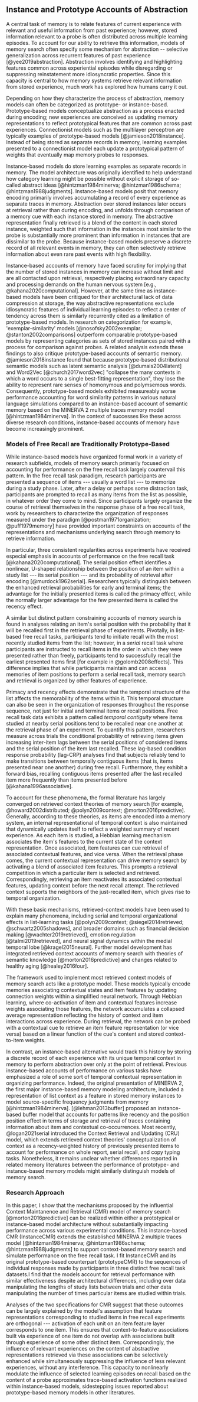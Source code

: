 ## Instance and Prototype Accounts of Abstraction

A central task of memory is to relate features of current experience with relevant and useful information from past experience; however, stored information relevant to a probe is often distributed across multiple learning episodes.
To account for our ability to retrieve this information, models of memory search often specify some mechanism for abstraction -- selective generalization across recurrent features of past experience [@yee2019abstraction].
Abstraction involves identifying and highlighting features common across experiential episodes while disregarding or suppressing reinstatement more idiosyncratic properties.
Since this capacity is central to how memory systems retrieve relevant information from stored experience, much work has explored how humans carry it out.

Depending on how they characterize the process of abstraction, memory models can often be categorized as prototype- or instance-based.
Prototype-based models conceptualize abstraction as a process enacted during encoding; new experiences are conceived as updating memory representations to reflect prototypical features that are common across past experiences.
Connectionist models such as the multilayer perceptron are typically examples of prototype-based models [@jamieson2018instance].
Instead of being stored as separate records in memory, learning examples presented to a connectionist model each update a prototypical pattern of weights that eventually map memory probes to responses.

Instance-based models do store learning examples as separate records in memory.
The model architecture was originally identified to help understand how category learning might be possible without explicit storage of so-called abstract ideas [@hintzman1984minerva; @hintzman1986schema; @hintzman1988judgments].
Instance-based models posit that memory encoding primarily involves accumulating a record of every experience as separate traces in memory.
Abstraction over stored instances later occurs at retrieval rather than during encoding, and unfolds through comparison of a memory cue with each instance stored in memory.
The abstractive representation finally retrieved is a blend of the content in each stored instance, weighted such that information in the instances most similar to the probe is substantially more prominent than information in instances that are dissimilar to the probe.
Because instance-based models preserve a discrete record of all relevant events in memory, they can often selectively retrieve information about even rare past events with high flexibility.
<!--
Instance-based architecture might predate minerva 2??
-->

Instance-based accounts of memory have faced scrutiny for implying that the number of stored instances in memory can increase without limit and are all contacted upon retrieval, respectively placing extraordinary capacity and processing demands on the human nervous system [e.g., @kahana2020computational]. However, at the same time as instance-based models have been critiqued for their architectural lack of data compression at storage, the way abstractive representations exclude idiosyncratic features of individual learning episodes to reflect a center of tendency across them is similarly recurrently cited as a limitation of prototype-based models. In research on categorization for example, 'exemplar-similarity' models [@nosofsky2002exemplar; @stanton2002comparisons] outperform comparable prototype-based models by representing categories as sets of stored instances paired with a process for comparison against probes. A related analysis extends these findings to also critique prototype-based accounts of semantic memory. @jamieson2018instance found that because prototype-based distributional semantic models such as latent semantic analysis [@dumais2004latent] and Word2Vec [@church2017word2vec] "collapse the many contexts in which a word occurs to a single best-fitting representation", they lose the ability to represent rare senses of homonymous and polymsemous words. Consequently, prototype-based models exhibited measureably worse performance accounting for word similarity patterns in various natural language simulations compared to an instance-based account of semantic memory based on the MINERVA 2 multiple traces memory model [@hintzman1984minerva]. In the context of successes like these across diverse research conditions, instance-based accounts of memory have become increasingly prominent.

### Models of Free Recall are Traditionally Prototype-Based

While instance-based models have organized formal work in a variety of research subfields, models of memory search primarily focused on accounting for performance on the free recall task largely countervail this pattern. In the free recall task paradigm, research participants are presented a sequence of items --- usually a word list --- to memorize during a study phase. Later, after a delay or perhaps some distraction task, participants are prompted to recall as many items from the list as possible, in whatever order they come to mind. Since participants largely organize the course of retrieval themselves in the response phase of a free recall task, work by researchers to characterize the organization of responses measured under the paradigm [@postman1971organization; @puff1979memory] have provided important constraints on accounts of the representations and mechanisms underlying search through memory to retrieve information.

In particular, three consistent regularities across experiments have received especial emphasis in accounts of performance on the free recall task [@kahana2020computational]. The serial position effect identifies a nonlinear, U-shaped relationship between the position of an item within a study list --- its serial position --- and its probability of retrieval after encoding [@murdock1962serial]. Researchers typically distinguish between the enhanced retrieval probabilities for early and terminal items; the advantage for the initially presented items is called the primacy effect, while the normally larger advantage for the few presented items is called the recency effect.

A similar but distinct pattern constraining accounts of memory search is found in analyses relating an item's serial position with the probability that it will be recalled first in the retrieval phase of experiments. Pivotally, in list-based free recall tasks, participants tend to initiate recall with the most recently studied items from the list; however, in a *serial* recall task where participants are instructed to recall items in the order in which they were presented rather than freely, participants tend to successfully recall the earliest presented items first [for example in @golomb2008effects]. This difference implies that while participants maintain and can access memories of item positions to perform a serial recall task, memory search and retrieval is organized by other features of experience.

Primacy and recency effects demonstrate that the temporal structure of the list affects the memorability of the items within it. This temporal structure can also be seen in the organization of responses throughout the response sequence, not just for initial and terminal items or recall positions. Free recall task data exhibits a pattern called *temporal contiguity* where items studied at nearby serial positions tend to be recalled near one another at the retrieval phase of an experiment. To quantify this pattern, researchers measure across trials the conditional probability of retrieving items given increasing inter-item lags between the serial positions of considered items and the serial position of the item last recalled. These lag-based condition response probability (lag-CRP) analyses find that subjects reliably tend to make transitions between temporally contiguous items (that is, items presented near one another) during free recall. Furthermore, they exhibit a forward bias, recalling contiguous items presented after the last recalled item more frequently than items presented before [@kahana1996associative].

To account for these phenomena, the formal literature has largely converged on retrieved context theories of memory search [for example, @howard2002distributed; @polyn2009context; @morton2016predictive]. Generally, according to these theories, as items are encoded into a memory system, an internal representational of temporal context is also maintained that dynamically updates itself to reflect a weighted summary of recent experience. As each item is studied, a Hebbian learning mechanism associates the item's features to the current state of the context representation. Once associated, item features can cue retrieval of associated contextual features, and vice versa. When the retrieval phase comes, the current contextual representation can drive memory search by activating a blend of associated item features. This prompts a retrieval competition in which a particular item is selected and retrieved. Correspondingly, retrieving an item reactivates its associated contextual features, updating context before the next recall attempt. The retrieved context supports the neighbors of the just-recalled item, which gives rise to temporal organization.

With these basic mechanisms, retrieved-context models have been used to explain many phenomena, including serial and temporal organizational effects in list-learning tasks [@polyn2009context; @siegel2014retrieved; @schwartz2005shadows], and broader domains such as financial decision making [@wachter2019retrieved], emotion regulation [@talmi2019retrieved], and neural signal dynamics within the medial temporal lobe [@kragel2015neural]. Further model development has integrated retrieved context accounts of memory search with theories of semantic knowledge [@morton2016predictive] and changes related to healthy aging [@healey2016four].

The framework used to implement most retrieved context models of memory search acts like a prototype model. These models typically encode memories associating contextual states and item features by updating connection weights within a simplified neural network. Through Hebbian learning, where co-activation of item and contextual features increase weights associating those features, the network accumulates a collapsed average representation reflecting the history of context and item interactions across experience. During retrieval, the network can be probed with a contextual cue to retrieve an item feature representation (or vice versa) based on a linear function of the cue's content and stored context-to-item weights.

In contrast, an instance-based alternative would track this history by storing a discrete record of each experience with its unique temporal context in memory to perform abstraction over only at the point of retrieval. Previous instance-based accounts of performance on various tasks have emphasized a role of some sort of temporal contextual representation in organizing performance. Indeed, the original presentation of MINERVA 2, the first major instance-based memory modeling architecture, included a representation of list context as a feature in stored memory instances to model source-specific frequency judgments from memory [@hintzman1984minerva]. [@lehman2013buffer] proposed an instance-based buffer model that accounts for patterns like recency and the position position effect in terms of storage and retrieval of traces containing information about item and contextual co-occurrences. Most recently, @logan2021serial introduced the Context Retrieval and Updating (CRU) model, which extends retrieved context theories' conceptualization of context as a recency-weighted history of previously presented items to account for performance on whole report, serial recall, and copy typing tasks. Nonetheless, it remains unclear whether differences reported in related memory literatures between the performance of prototype- and instance-based memory models might similarly distinguish models of memory search.

### Research Approach

In this paper, I show that the mechanisms proposed by the influential Context Maintanence and Retrieval (CMR) model of memory search [@morton2016predictive] can be realized within either a prototypical or instance-based model architecture without substantially impacting performance across various experimental conditions. This instance-based CMR (InstanceCMR) extends the established MINERVA 2 multiple traces model [@hintzman1984minerva; @hintzman1986schema; @hintzman1988judgments] to support context-based memory search and simulate performance on the free recall task. I fit InstanceCMR and its original prototype-based counterpart (prototypeCMR) to the sequences of individual responses made by participants in three distinct free recall task datasets.I find that the models account for retrieval performance with similar effectiveness despite architectural differences, including over data manipulating the lengths of study lists between trials and other data manipulating the number of times particular items are studied within trials.

Analyses of the two specifications for CMR suggest that these outcomes can be largely explained by the model's assumption that feature representations corresponding to studied items in free recall experiments are orthogonal --- activation of each unit on an item feature layer corresponds to one item. This ensures that context-to-feature associations built via experience of one item do not overlap with associations built through experience of some other distinct item. Correspondingly, the influence of relevant experiences on the content of abstractive representations retrieved via these associations can be selectively enhanced while simultaneously suppressing the influence of less relevant experiences, without any interference. This capacity to nonlinearly modulate the influence of selected learning episodes on recall based on the content of a probe approximates trace-based activation functions realized within instance-based models, sidestepping issues reported about prototype-based memory models in other literatures.

